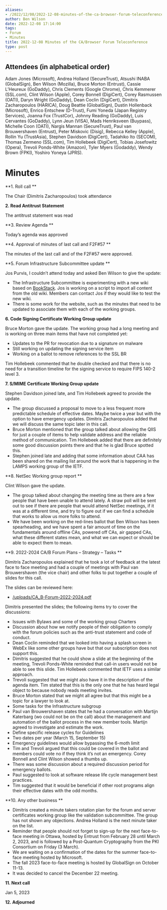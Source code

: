 ```yaml
---
aliases:
- /2022/12/08/2022-12-08-minutes-of-the-ca-browser-forum-teleconference/
author: Ben Wilson
date: 2022-12-08 17:14:00
tags:
- Forum
- Minutes
title: 2022-12-08 Minutes of the CA/Browser Forum Teleconference
type: post
---
```


## Attendees (in alphabetical order)

Adam Jones (Microsoft), Andrea Holland (SecureTrust), Atsushi INABA (GlobalSign), Ben Wilson (Mozilla), Bruce Morton (Entrust), Cassie L’Heureux (GoDaddy), Chris Clements (Google Chrome), Chris Kemmerer (SSL.com), Clint Wilson (Apple), Corey Bonnell (DigiCert), Corey Rasmussen (OATI), Daryn Wright (GoDaddy), Dean Coclin (DigiCert), Dimitris Zacharopoulos (HARICA), Doug Beattie (GlobalSign), Dustin Hollenback (Microsoft), Enrico Entschew (D-Trust), Fumi Yoneda (Japan Registry Services), Joanna Fox (TrustCor), Johnny Reading (GoDaddy), Luis Cervantes (GoDaddy), Lynn Jeun (VISA), Mads Henriksveen (Buypass), Michelle Coon (OATI), Nargis Mannan (SecureTrust), Paul van Brouwershaven (Entrust), Peter Miskovic (Disig), Rebecca Kelley (Apple), Rollin Yu (TrustAsia), Stephen Davidson (DigiCert), Tadahiko Ito (SECOM), Thomas Zermeno (SSL.com), Tim Hollebeek (DigiCert), Tobias Josefowitz (Opera), Trevoli Ponds-White (Amazon), Tyler Myers (Godaddy), Wendy Brown (FPKI), Yoshiro Yoneya (JPRS).

# Minutes

\*\*1. Roll call \*\*

The Chair (Dimitris Zacharopoulos) took attendance

**2. Read Antitrust Statement**

The antitrust statement was read

\*\*3. Review Agenda \*\*

Today’s agenda was approved

\*\*4. Approval of minutes of last call and F2F#57 \*\*

The minutes of the last call and of the F2F#57 were approved.

\*\*5. Forum Infrastructure Subcommittee update \*\*

Jos Purvis, I couldn’t attend today and asked Ben Wilson to give the update:

- The Infrastructure Subcommittee is experimenting with a new wiki based on [BookStack](https://www.bookstackapp.com/). Jos is working on a script to import all content from the old wiki. Members can contact Jos if they would like to test the new wiki.
- There is some work for the website, such as the minutes that need to be updated to associate them with each of the working groups.

**6. Code Signing Certificate Working Group update**

Bruce Morton gave the update. The working group had a long meeting and is working on three main items that have not completed yet:

- Updates to the PR for revocation due to a signature on malware
- Still working on updating the signing service item
- Working on a ballot to remove references to the SSL BR

Tim Hollebeek commented that he double checked and that there is no need for a transition timeline for the signing service to require FIPS 140-2 level 3.

**7. S/MIME Certificate Working Group update**

Stephen Davidson joined late, and Tim Hollebeek agreed to provide the update.

- The group discussed a proposal to move to a less frequent more predictable schedule of effective dates. Maybe twice a year but with the option to have emergency updates. Dimitris Zacharopoulos added that we will discuss the same topic later in this call.
- Bruce Morton mentioned that the group talked about allowing the QIIS for just a couple of items to help validate address and the reliable method of communication. Tim Hollebeek added that there are definitely some good discussion points there and that he is glad Bruce spotted this.
- Stephen joined late and adding that some information about CAA has been shared on the mailing list around the work that is happening in the LAMPS working group of the IETF.

\*\*8. NetSec Working group report \*\*

Clint Wilson gave the update.

- The group talked about changing the meeting time as there are a few people that have been unable to attend lately. A straw poll will be sent out to see if there are people that would attend NetSec meetings, if it was at a different time, and try to figure out if we can find a schedule that works to allow us more folks to attend.
- We have been working on the red-lines ballot that Ben Wilson has been spearheading, and we have spent a fair amount of time on the fundamentals around offline CAs, powered off CAs, air gapped CAs, what these different states mean, and what we can expect or should be able to expect them to mean.

\*\*9. 2022-2024 CA/B Forum Plans – Strategy – Tasks \*\*

Dimitris Zacharopoulos explained that he took a lot of feedback at the latest face to face meeting and had a couple of meetings with Paul van Brouwershaven (the vice chair) and other folks to put together a couple of slides for this call.

The slides can be reviewed here:

- [/uploads/CA_B-Forum-2022-2024.pdf](/uploads/CA_B-Forum-2022-2024.pdf)

Dimitris presented the slides; the following items try to cover the discussions:

- Issues with Bylaws and some of the working group Charters
- Discussion about how we notify people of their obligation to comply with the forum policies such as the anti-trust statement and code of conduct.
- Dean Coclin reminded that we looked into having a splash screen in WebEx like some other groups have but that our subscription does not support this.
- Dimitris suggested that he could show a slide at the beginning of the meeting, Trevoli Ponds-White reminded that call-in users would not be able to see this slide. Tim Hollebeek commented that IETF uses a similar approach.
- Trevoli suggested that we might also have it in the description of the agenda item. Tim stated that this is the only one that he has heard legal object to because nobody reads meeting invites.
- Bruce Morton stated that we might all agree but that this might be a topic for a lawyer to look at.
- Some tasks for the Infrastructure subgroup
- Paul van Brouwershaven states that he had a conversation with Martijn Katerbarg (wo could not be on the call) about the management and automation of the ballot process in the new member tools. Martijn agreed to investigate and estimate the work.
- Define specific release cycles for Guidelines
- Two dates per year (March 15, September 15)
- Emergency guidelines would allow bypassing the 6-moth limit
- Tim and Trevoli argued that this could be covered in the ballot and members could vote no if they think it’s not an emergency. Corey Bonnell and Clint Wilson showed a thumbs up.
- There was some discussion about a required discussion period for emergency ballots.
- Paul suggested to look at software release life cycle management best practices.
- Tim suggested that it would be beneficial if other root programs align their effective dates with the odd months.

\*\*10. Any other business \*\*

- Dimitris created a minute takers rotation plan for the forum and server certificates working group like the validation subcommittee. The group has not shown any objections. Andrea Holland is the next minute taker on the list.
- Reminder that people should not forget to sign-up for the next face-to-face meeting in Ottawa, hosted by Entrust from February 28 until March 2, 2023, and is followed by a Post-Quantum Cryptography from the PKI Consortium on Friday (3 March).
- We are waiting on a confirmation of the dates for the summer face-to-face meeting hosted by Microsoft.
- The fall 2023 face-to-face meeting is hosted by GlobalSign on October 11-13.
- It was decided to cancel the December 22 meeting.

**11. Next call**

Jan 5, 2023

**12. Adjourned**